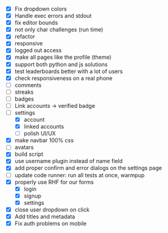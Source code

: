 - [x] Fix dropdown colors
- [x] Handle exec errors and stdout
- [x] fix editor bounds
- [x] not only char challenges (run time)
- [x] refactor
- [x] responsive
- [x] logged out access
- [x] make all pages like the profile (theme)
- [x] support both python and js solutions
- [x] test leaderboards better with a lot of users
- [x] check responsiveness on a real phone
- [ ] comments
- [ ] streaks
- [ ] badges
- [ ] Link accounts -> verified badge
- [ ] settings
  - [x] account
  - [x] linked accounts
  - [ ] polish UI/UX
- [x] make navbar 100% css
- [ ] avatars
- [x] build script
- [x] use username plugin instead of name field
- [x] add proper confirm and error dialogs on the settings page
- [ ] update code runner: run all tests at once, warmpup
- [x] properly use RHF for our forms
  - [x] login
  - [x] signup
  - [x] settings
- [x] close user dropdown on click
- [x] Add titles and metadata
- [x] Fix auth problems on mobile